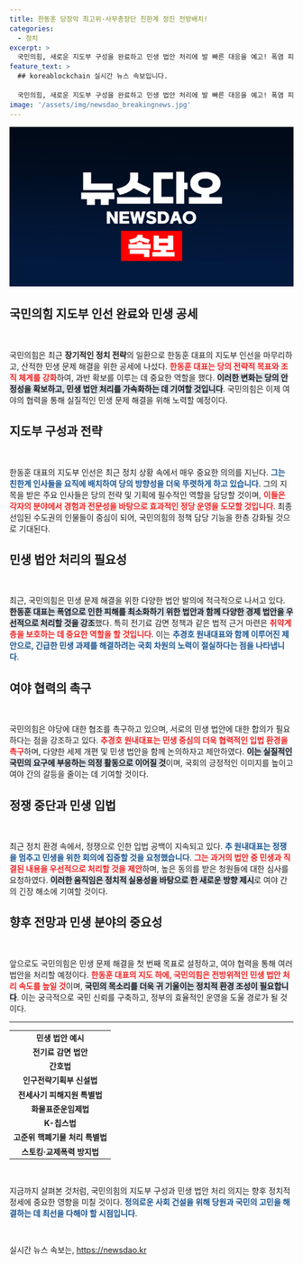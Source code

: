 ```yaml
---
title: 한동훈 당장악 최고위·사무총장단 친한계 정진 전방배치!
categories:
  - 정치
excerpt: >
  국민의힘, 새로운 지도부 구성을 완료하고 민생 법안 처리에 발 빠른 대응을 예고! 폭염 피해를 줄이기 위한 전기료 감면 법안과 간호법 등 시급한 법안을 촉구하며 여당과 협력을 요청했다. 클릭하셔서 자세한 내용을 확인하세요!
feature_text: >
  ## koreablockchain 실시간 뉴스 속보입니다.

  국민의힘, 새로운 지도부 구성을 완료하고 민생 법안 처리에 발 빠른 대응을 예고! 폭염 피해를 줄이기 위한 전기료 감면 법안과 간호법 등 시급한 법안을 촉구하며 여당과 협력을 요청했다. 클릭하셔서 자세한 내용을 확인하세요!
image: '/assets/img/newsdao_breakingnews.jpg'
---
```


<p><img src="/assets/img/newsdao_breakingnews.jpg" alt="koreablockchain 속보" /></p>

<h2 data-ke-size="size26">국민의힘 지도부 인선 완료와 민생 공세</h2>

<p data-ke-size="size16">&nbsp;</p>

<p>국민의힘은 최근 <b>장기적인 정치 전략</b>의 일환으로 한동훈 대표의 지도부 인선을 마무리하고, 산적한 민생 문제 해결을 위한 공세에 나섰다. <b><span style="color: #ee2323;">한동훈 대표는 당의 전략적 목표와 조직 체계를 강화</span></b>하여, 과반 확보를 이루는 데 중요한 역할을 했다. <b><span style="background-color: #21538527;">이러한 변화는 당의 안정성을 확보하고, 민생 법안 처리를 가속화하는 데 기여할 것입니다</span></b>. 국민의힘은 이제 여야의 협력을 통해 실질적인 민생 문제 해결을 위해 노력할 예정이다.</p>

<h2 data-ke-size="size26">지도부 구성과 전략</h2>

<p data-ke-size="size16">&nbsp;</p>

<p>한동훈 대표의 지도부 인선은 최근 정치 상황 속에서 매우 중요한 의의를 지닌다. <b><span style="color: #1a5490;">그는 친한계 인사들을 요직에 배치하여 당의 방향성을 더욱 뚜렷하게 하고 있습니다</span></b>. 그의 지목을 받은 주요 인사들은 당의 전략 및 기획에 필수적인 역할을 담당할 것이며, <b><span style="color: #ee2323;">이들은 각자의 분야에서 경험과 전문성을 바탕으로 효과적인 정당 운영을 도모할 것입니다</span></b>. 최종 선임된 수도권의 인물들이 중심이 되어, 국민의힘의 정책 담당 기능을 한층 강화될 것으로 기대된다.</p>

<h2 data-ke-size="size26">민생 법안 처리의 필요성</h2>

<p data-ke-size="size16">&nbsp;</p>

<p>최근, 국민의힘은 민생 문제 해결을 위한 다양한 법안 발의에 적극적으로 나서고 있다. <b><span style="background-color: #21538527;">한동훈 대표는 폭염으로 인한 피해를 최소화하기 위한 법안과 함께 다양한 경제 법안을 우선적으로 처리할 것을 강조</span></b>했다. 특히 전기료 감면 정책과 같은 법적 근거 마련은 <b><span style="color: #ee2323;">취약계층을 보호하는 데 중요한 역할을 할 것입니다</span></b>. 이는 <b><span style="color: #1a5490;">추경호 원내대표와 함께 이루어진 제안으로, 긴급한 민생 과제를 해결하려는 국회 차원의 노력이 절실하다는 점을 나타냅니다</span></b>.</p>

<h2 data-ke-size="size26">여야 협력의 촉구</h2>

<p data-ke-size="size16">&nbsp;</p>

<p>국민의힘은 야당에 대한 협조를 촉구하고 있으며, 서로의 민생 법안에 대한 합의가 필요하다는 점을 강조하고 있다. <b><span style="color: #ee2323;">추경호 원내대표는 민생 중심의 더욱 협력적인 입법 환경을 촉구</span></b>하며, 다양한 세제 개편 및 민생 법안을 함께 논의하자고 제안하였다. <b><span style="background-color: #21538527;">이는 실질적인 국민의 요구에 부응하는 의정 활동으로 이어질 것</span></b>이며, 국회의 긍정적인 이미지를 높이고 여야 간의 갈등을 줄이는 데 기여할 것이다.</p>

<h2 data-ke-size="size26">정쟁 중단과 민생 입법</h2>

<p data-ke-size="size16">&nbsp;</p>

<p>최근 정치 환경 속에서, 정쟁으로 인한 입법 공백이 지속되고 있다. <b><span style="color: #1a5490;">추 원내대표는 정쟁을 멈추고 민생을 위한 회의에 집중할 것을 요청했습니다</span></b>. <b><span style="color: #ee2323;">그는 과거의 법안 중 민생과 직결된 내용을 우선적으로 처리할 것을 제안</span></b>하며, 높은 동의를 받은 청원들에 대한 심사를 요청하였다. <b><span style="background-color: #21538527;">이러한 움직임은 정치적 실용성을 바탕으로 한 새로운 방향 제시</span></b>로 여야 간의 긴장 해소에 기여할 것이다.</p>

<h2 data-ke-size="size26">향후 전망과 민생 분야의 중요성</h2>

<p data-ke-size="size16">&nbsp;</p>

<p>앞으로도 국민의힘은 민생 문제 해결을 첫 번째 목표로 설정하고, 여야 협력을 통해 여러 법안을 처리할 예정이다. <b><span style="color: #ee2323;">한동훈 대표의 지도 하에, 국민의힘은 전방위적인 민생 법안 처리 속도를 높일 것</span></b>이며, <b><span style="background-color: #21538527;">국민의 목소리를 더욱 귀 기울이는 정치적 환경 조성이 필요합니다</span></b>. 이는 궁극적으로 국민 신뢰를 구축하고, 정부의 효율적인 운영을 도울 경로가 될 것이다.</p>

<hr>

<table>
<tr>
<td style="text-align: center; height: 17px;"><b>민생 법안 예시</b></td>
</tr>
<tr>
<td style="text-align: center; height: 17px;"><b>전기료 감면 법안</b></td>
</tr>
<tr>
<td style="text-align: center; height: 17px;"><b>간호법</b></td>
</tr>
<tr>
<td style="text-align: center; height: 17px;"><b>인구전략기획부 신설법</b></td>
</tr>
<tr>
<td style="text-align: center; height: 17px;"><b>전세사기 피해지원 특별법</b></td>
</tr>
<tr>
<td style="text-align: center; height: 17px;"><b>화물표준운임제법</b></td>
</tr>
<tr>
<td style="text-align: center; height: 17px;"><b>K-칩스법</b></td>
</tr>
<tr>
<td style="text-align: center; height: 17px;"><b>고준위 핵폐기물 처리 특별법</b></td>
</tr>
<tr>
<td style="text-align: center; height: 17px;"><b>스토킹·교제폭력 방지법</b></td>
</tr>
</table>

<p data-ke-size="size16">&nbsp;</p>

<p>지금까지 살펴본 것처럼, 국민의힘의 지도부 구성과 민생 법안 처리 의지는 향후 정치적 정세에 중요한 영향을 미칠 것이다. <b><span style="color: #1a5490;">정의로운 사회 건설을 위해 당원과 국민의 고민을 해결하는 데 최선을 다해야 할 시점입니다</span></b>. </p>

<p data-ke-size="size16">&nbsp;</p>
실시간 뉴스 속보는, <a href="https://newsdao.kr" rel="dofollow">https://newsdao.kr</a>


